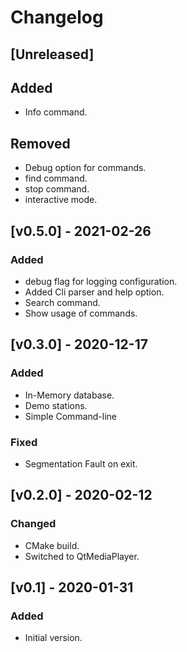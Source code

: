 # Changelog

## [Unreleased]

## Added

* Info command.

## Removed

* Debug option for commands.
* find command.
* stop command.
* interactive mode.

## [v0.5.0] - 2021-02-26

### Added

* debug flag for logging configuration.
* Added Cli parser and help option.
* Search command.
* Show usage of commands.

## [v0.3.0] - 2020-12-17

### Added

* In-Memory database.
* Demo stations.
* Simple Command-line

### Fixed

* Segmentation Fault on exit.

## [v0.2.0] - 2020-02-12

### Changed

* CMake build.
* Switched to QtMediaPlayer.

## [v0.1] - 2020-01-31

### Added

* Initial version.
